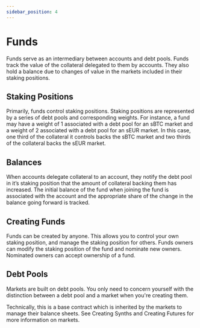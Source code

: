 ```yaml
---
sidebar_position: 4
---
```


# Funds

Funds serve as an intermediary between accounts and debt pools. Funds track the value of the collateral delegated to them by accounts. They also hold a balance due to changes of value in the markets included in their staking positions.

## Staking Positions

Primarily, funds control staking positions. Staking positions are represented by a series of debt pools and corresponding weights. For instance, a fund may have a weight of 1 associated with a debt pool for an sBTC market and a weight of 2 associated with a debt pool for an sEUR market. In this case, one third of the collateral it controls backs the sBTC market and two thirds of the collateral backs the sEUR market.

## Balances

When accounts delegate collateral to an account, they notify the debt pool in it’s staking position that the amount of collateral backing them has increased. The initial balance of the fund when joining the fund is associated with the account and the appropriate share of the change in the balance going forward is tracked.

## Creating Funds

Funds can be created by anyone. This allows you to control your own staking position, and manage the staking position for others. Funds owners can modify the staking position of the fund and nominate new owners. Nominated owners can accept ownership of a fund.

## Debt Pools

Markets are built on debt pools. You only need to concern yourself with the distinction between a debt pool and a market when you're creating them.

Technically, this is a base contract which is inherited by the markets to manage their balance sheets. See Creating Synths and Creating Futures for more information on markets.

